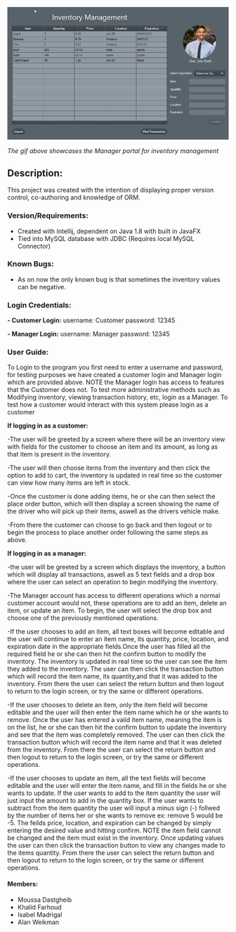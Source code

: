 
![](managerDemo.gif)

*The gif above showcases the Manager portal for inventory management*

## Description:
This project was created with the intention of displaying proper version control, co-authoring and knowledge of ORM.


### Version/Requirements:

- Created with Intellij, dependent on Java 1.8 with built in JavaFX
- Tied into MySQL database with JDBC (Requires local MySQL Connector)

### Known Bugs:

- As on now the only known bug is that sometimes the inventory values can be negative.

### Login Credentials:

**- Customer Login:** 
username: Customer
password: 12345

**- Manager Login:**
username: Manager
password: 12345

### User Guide:

To Login to the program you first need to enter a username and password, for testing purposes we have created a customer login and Manager login which are provided above. NOTE the Manager login has access to features that the Customer does not. To test more administrative methods such as Modifying inventory, viewing transaction history, etc, login as a Manager. To test how a customer would interact with this system please login as a customer

**If logging in as a customer:**

-The user will be greeted by a screen where there will be an inventory view with fields for the customer to choose an item and its amount, as long as that item is present in the inventory. 

-The user will then choose items from the inventory and then click the option to add to cart, the inventory is updated in real time so the customer can view how many items are left in stock. 

-Once the customer is done adding items, he or she can then select the place order button, which will then display a screen showing the name of the driver who will pick up their items, aswell as the drivers vehicle make.

-From there the customer can choose to go back and then logout or to begin the process to place another order following the same steps as above.  

**If logging in as a manager:**

-the user will be greeted by a screen which displays the inventory, a button which will display all transactions, aswell as 5 text fields and a drop box where the user can select an operation to begin modifying the inventory. 

-The Manager account has access to different operations which a normal customer account would not, these operations are to add an item, delete an item, or update an item. To begin, the user will select the drop box and choose one of the previously mentioned operations.

-If the user chooses to add an item, all text boxes will become editable and the user will continue to enter an item name, its quantity, price, location, and expiration date in the appropriate fields.Once the user has filled all the required field he or she can then hit the confirm button to modify the inventory. The inventory is updated in real time so the user can see the item they added to the inventory. The user can then click the transaction button which will record the item name, its quantity,and that it was added to the inventory. From there the user can select the return button and then logout to return to the login screen, or try the same or different operations. 

-If the user chooses to delete an item, only the item field will become editable and the user will then enter the item name which he or she wants to remove. Once the user has entered a valid item name, meaning the item is on the list, he or she can then hit the confirm button to update the inventory and see that the item was completely removed. The user can then click the transaction button which will record the item name and that it was deleted from the inventory. From there the user can select the return button and then logout to return to the login screen, or try the same or different operations. 

-If the user chooses to update an item, all the text fields will become editable and the user will enter the item name, and fill in the fields he or she wants to update. If the user wants to add to the item quantity the user will just input the amount to add in the quantity box. If the user wants to subtract from the item quantity the user will input a minus sign (-) follwed by the number of items her or she wants to remove ex: remove 5 would be -5. The feilds price, location, and expiration can be changed by simply entering the desired value and hitting confirm. NOTE the item field cannot be changed and the item must exist in the inventory. Once updating values the user can then click the transaction button to view any changes made to the items quantity. From there the user can select the return button and then logout to return to the login screen, or try the same or different operations.

#### Members:
- Moussa Dastgheib
- Khalid Farhoud
- Isabel Madrigal
- Alan Weikman
